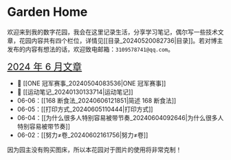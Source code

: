 # Garden Home

欢迎来到我的数字花园，我会在这里记录生活，分享学习笔记，偶尔写一些技术文章，花园内容共有四个栏位，详情见[[目录_20240520082736|目录]]。若对博主发布的内容有想法的话，欢迎致电邮箱：`3109578741@qq.com`。

<span style="font-size: 1.5625em;"> [2024 年 6 月文章](https://mubu.com/doc/6WXzZerM_DG) </span>

- 📌 [[ONE 冠军赛事_20240504083536|ONE 冠军赛事]] 
- 📌 [[运动笔记_20240130133714|运动笔记]] 
- 06-06：[[168 断食法_20240606121851|简述 168 断食法]]
- 06-05：[[打印方式_20240605110444|打印方式]]
- 06-04：[[为什么很多人特别容易被带节奏_20240604092646|为什么很多人特别容易被带节奏]] 
- 06-02：[[努力≠卷_20240602161756|努力≠卷]] 

因为园主没有购买图床，所以本花园对于图片的使用将非常克制！